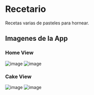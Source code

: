 # Recetario
Recetas varias de pasteles para hornear.

## Imagenes de la App

### Home View
![image](https://github.com/user-attachments/assets/86c483a4-5db0-4930-bc51-18fcb87cf538)
![image](https://github.com/user-attachments/assets/5b6cdc54-8733-4b54-8eb2-56da06b9da86)

### Cake View
![image](https://github.com/user-attachments/assets/78add7fa-adf0-4e0f-a931-4c8c8011ab94)
![image](https://github.com/user-attachments/assets/9f7d8d36-5d32-41c9-a76c-e5e7561a012a)

